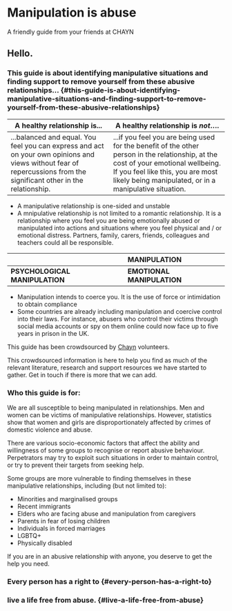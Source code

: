 # Manipulation is abuse

A friendly guide from your friends at CHAYN

## Hello.

### This guide is about identifying manipulative situations and finding support to remove yourself from these abusive relationships… {#this-guide-is-about-identifying-manipulative-situations-and-finding-support-to-remove-yourself-from-these-abusive-relationships}

| **A healthy relationship is...** | A healthy relationship is _**not**_…. |
| --- | --- |
| ...balanced and equal. You feel you can express and act on your own opinions and views without fear of repercussions from the significant other in the relationship. | ...if you feel you are being used for the benefit of the other person in the relationship, at the cost of your emotional wellbeing. If you feel like this, you are most likely being manipulated, or in a manipulative situation. |

* A manipulative relationship is one-sided and unstable
* A mnipulative relationship is not limited to a romantic relationship. It is a relationship where you feel you are being emotionally abused or manipulated into actions and situations where you feel physical and / or emotional distress. Partners, family, carers, friends, colleagues and teachers could all be responsible.

|  | **MANIPULATION** |
| :--- | :--- |
| **PSYCHOLOGICAL MANIPULATION** | **EMOTIONAL MANIPULATION** |

* Manipulation intends to coerce you. It is the use of force or intimidation to obtain compliance
* Some countries are already including manipulation and coercive control into their laws. For instance, abusers who control their victims through social media accounts or spy on them online could now face up to five years in prison in the UK.

This guide has been crowdsourced by [Chayn](http://chayn.co/) volunteers.

This crowdsourced information is here to help you find as much of the relevant literature, research and support resources we have started to gather. Get in touch if there is more that we can add.

### Who this guide is for:

We are all susceptible to being manipulated in relationships. Men and women can be victims of manipulative relationships. However, statistics show that women and girls are disproportionately affected by crimes of domestic violence and abuse.

There are various socio-economic factors that affect the ability and willingness of some groups to recognise or report abusive behaviour. Perpetrators may try to exploit such situations in order to maintain control, or try to prevent their targets from seeking help.

Some groups are more vulnerable to finding themselves in these manipulative relationships, including \(but not limited to\):

* Minorities and marginalised groups
* Recent immigrants
* Elders who are facing abuse and manipulation from caregivers
* Parents in fear of losing children
* Individuals in forced marriages
* LGBTQ+
* Physically disabled

If you are in an abusive relationship with anyone, you deserve to get the help you need.

### **Every person has a right to** {#every-person-has-a-right-to}

### **live a life free from abuse.** {#live-a-life-free-from-abuse}



